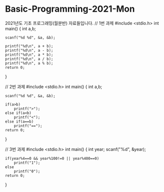 # Basic-Programming-2021-Mon
2021년도 기초 프로그래밍(월분반) 자료들입니다.
// 1번 과제
#include <stdio.h>
int main() {
	int a,b;
	
	scanf("%d %d", &a, &b);
	
	printf("%d\n", a + b);
	printf("%d\n", a - b);
	printf("%d\n", a * b);
	printf("%d\n", a / b);
	printf("%d\n", a % b);
	return 0;
}

// 2번 과제
#include <stdio.h>
int main() {
	int a,b;
	
	scanf("%d %d", &a, &b);
	
	if(a>b)
		printf(">");
	else if(a<b)
		printf("<");
	else if(a==b)
		printf("==");
	return 0;
}

// 3번 과제
#include <stdio.h>
int main() {
	int year;
	scanf("%d", &year);
	
	if(year%4==0 && year%100!=0 || year%400==0)
		printf("1");
	else
		printf("0");
	return 0;
}
